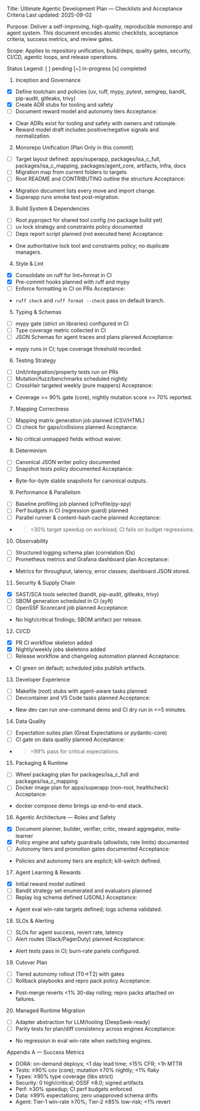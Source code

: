 Title: Ultimate Agentic Development Plan — Checklists and Acceptance Criteria
Last updated: 2025-09-02

Purpose: Deliver a self-improving, high-quality, reproducible monorepo and agent system. This document encodes atomic checklists, acceptance criteria, success metrics, and review gates.

Scope: Applies to repository unification, build/deps, quality gates, security, CI/CD, agentic loops, and release operations.

Status Legend: [ ] pending  [~] in-progress  [x] completed

1) Inception and Governance
- [x] Define toolchain and policies (uv, ruff, mypy, pytest, semgrep, bandit, pip-audit, gitleaks, trivy)
- [x] Create ADR stubs for tooling and safety
- [ ] Document reward model and autonomy tiers
Acceptance:
- Clear ADRs exist for tooling and safety with owners and rationale.
- Reward model draft includes positive/negative signals and normalization.

2) Monorepo Unification (Plan Only in this commit)
- [ ] Target layout defined: apps/superapp, packages/isa_c_full, packages/isa_c_mapping, packages/agent_core, artifacts, infra, docs
- [ ] Migration map from current folders to targets
- [ ] Root README and CONTRIBUTING outline the structure
Acceptance:
- Migration document lists every move and import change.
- Superapp runs smoke test post-migration.

3) Build System & Dependencies
- [ ] Root pyproject for shared tool config (no package build yet)
- [ ] uv lock strategy and constraints policy documented
- [ ] Deps report script planned (not executed here)
Acceptance:
- One authoritative lock tool and constraints policy; no duplicate managers.

4) Style & Lint
- [x] Consolidate on ruff for lint+format in CI
- [x] Pre-commit hooks planned with ruff and mypy
- [ ] Enforce formatting in CI on PRs
Acceptance:
- `ruff check` and `ruff format --check` pass on default branch.

5) Typing & Schemas
- [ ] mypy gate (strict on libraries) configured in CI
- [ ] Type coverage metric collected in CI
- [ ] JSON Schemas for agent traces and plans planned
Acceptance:
- mypy runs in CI; type coverage threshold recorded.

6) Testing Strategy
- [ ] Unit/integration/property tests run on PRs
- [ ] Mutation/fuzz/benchmarks scheduled nightly
- [ ] CrossHair targeted weekly (pure mappers)
Acceptance:
- Coverage >= 90% gate (core), nightly mutation score >= 70% reported.

7) Mapping Correctness
- [ ] Mapping matrix generation job planned (CSV/HTML)
- [ ] CI check for gaps/collisions planned
Acceptance:
- No critical unmapped fields without waiver.

8) Determinism
- [ ] Canonical JSON writer policy documented
- [ ] Snapshot tests policy documented
Acceptance:
- Byte-for-byte stable snapshots for canonical outputs.

9) Performance & Parallelism
- [ ] Baseline profiling job planned (cProfile/py-spy)
- [ ] Perf budgets in CI (regression guard) planned
- [ ] Parallel runner & content-hash cache planned
Acceptance:
- >=30% target speedup on workload; CI fails on budget regressions.

10) Observability
- [ ] Structured logging schema plan (correlation IDs)
- [ ] Prometheus metrics and Grafana dashboard plan
Acceptance:
- Metrics for throughput, latency, error classes; dashboard JSON stored.

11) Security & Supply Chain
- [x] SAST/SCA tools selected (bandit, pip-audit, gitleaks, trivy)
- [ ] SBOM generation scheduled in CI (syft)
- [ ] OpenSSF Scorecard job planned
Acceptance:
- No high/critical findings; SBOM artifact per release.

12) CI/CD
- [x] PR CI workflow skeleton added
- [x] Nightly/weekly jobs skeletons added
- [ ] Release workflow and changelog automation planned
Acceptance:
- CI green on default; scheduled jobs publish artifacts.

13) Developer Experience
- [ ] Makefile (root) stubs with agent-aware tasks planned
- [ ] Devcontainer and VS Code tasks planned
Acceptance:
- New dev can run one-command demo and CI dry run in <=5 minutes.

14) Data Quality
- [ ] Expectation suites plan (Great Expectations or pydantic-core)
- [ ] CI gate on data quality planned
Acceptance:
- >=99% pass for critical expectations.

15) Packaging & Runtime
- [ ] Wheel packaging plan for packages/isa_c_full and packages/isa_c_mapping
- [ ] Docker image plan for apps/superapp (non-root, healthcheck)
Acceptance:
- docker compose demo brings up end-to-end stack.

16) Agentic Architecture — Roles and Safety
- [x] Document planner, builder, verifier, critic, reward aggregator, meta-learner
- [x] Policy engine and safety guardrails (allowlists, rate limits) documented
- [ ] Autonomy tiers and promotion gates documented
Acceptance:
- Policies and autonomy tiers are explicit; kill-switch defined.

17) Agent Learning & Rewards
- [x] Initial reward model outlined
- [ ] Bandit strategy set enumerated and evaluators planned
- [ ] Replay log schema defined (JSONL)
Acceptance:
- Agent eval win-rate targets defined; logs schema validated.

18) SLOs & Alerting
- [ ] SLOs for agent success, revert rate, latency
- [ ] Alert routes (Slack/PagerDuty) planned
Acceptance:
- Alert tests pass in CI; burn-rate panels configured.

19) Cutover Plan
- [ ] Tiered autonomy rollout (T0→T2) with gates
- [ ] Rollback playbooks and repro pack policy
Acceptance:
- Post-merge reverts <1% 30-day rolling; repro packs attached on failures.

20) Managed Runtime Migration
- [ ] Adapter abstraction for LLM/tooling (DeepSeek-ready)
- [ ] Parity tests for plan/diff consistency across engines
Acceptance:
- No regression in eval win-rate when switching engines.

Appendix A — Success Metrics
- DORA: on-demand deploys; <1 day lead time; ≤15% CFR; <1h MTTR
- Tests: ≥90% cov (core); mutation ≥70% nightly; <1% flaky
- Types: ≥90% type coverage (libs strict)
- Security: 0 high/critical; OSSF ≥8.0; signed artifacts
- Perf: ≥30% speedup; CI perf budgets enforced
- Data: ≥99% expectations; zero unapproved schema drifts
- Agent: Tier-1 win-rate ≥70%; Tier-2 ≥85% low-risk; <1% revert

